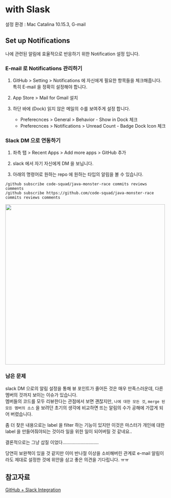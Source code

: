 # with Slask

설정 환경 : Mac Catalina 10.15.3, G-mail

## Set up Notifications

나에 관련된 알림에 효율적으로 반응하기 위한 Notification 설정 입니다.

### E-mail 로 Notifications 관리하기

1. GitHub > Setting > Notifications 에 자신에게 필요한 항목들을 체크해줍니다.
특히 E-mail 을 정확히 설정해야 합니다.

2. App Store > Mail for Gmail 설치

3. 하단 바에 (Dock) 읽지 않은 메일의 수를 보여주게 설정 합니다.
    - Preferecnces > General > Behavior - Show in Dock 체크
    - Preferecnces > Notifications > Unread Count - Badge Dock Icon 체크

### Slack DM 으로 연동하기

1. 좌측 탭 > Recent Apps > Add more apps > GitHub 추가

2. slack 에서 자기 자신에게 DM 을 보닙니다.

3. 아래의 명령어로 원하는 repo 에 원하는 타입의 알림을 볼 수 있습니다.  

```
/github subscribe code-squad/java-monster-race commits reviews comments  
/github subscribe https://github.com/code-squad/java-monster-race commits reviews comments
```

<img src="https://user-images.githubusercontent.com/55722186/73999574-88ff7d80-49a8-11ea-8cc9-fe8e6bb404ad.png" width="500">

### 남은 문제

slack DM 으로의 알림 설정을 통해 뷰 포인트가 줄어든 것은 매우 만족스러운데, 다른 멤버의 것까지 보이는 이슈가 있습니다.  
멤버들의 코드를 모두 리뷰한다는 관점에서 보면 괜찮지만, `나에 대한 모든 것`, `merge 된 모든 멤버의 소스` 을 보려던 초기의 생각에 비교하면 뜨는 알림의 수가 공해에 가깝게 되어 버렸습니다.

좀 더 찾은 내용으로는 label 을 filter 하는 기능이 있지만 이것은 마스터가 개인에 대한 label 을 만들어줘야되는 것이라 일을 위한 일이 되어버릴 것 같네요..

결론적으로는 그냥 삽질 이었다............................

당연히 보완책이 있을 것 같지만 이미 반나절 이상을 소비해버린 관계로 e-mail 알림이라도 제대로 설정한 것에 위안을 삼고 좋은 의견을 기다립니다. ㅠㅠ

## 참고자료

[GitHub + Slack Integration](https://github.com/integrations/slack)